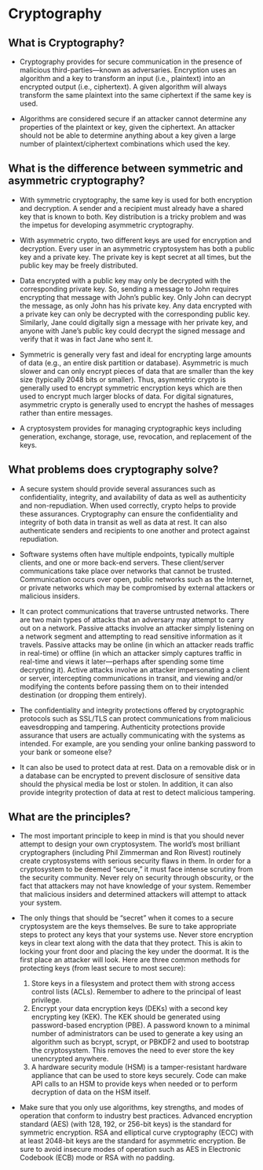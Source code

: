 # Cryptography

## What is Cryptography?

- Cryptography provides for secure communication in the presence of malicious third-parties—known as adversaries. Encryption uses an algorithm and a key to transform an input (i.e., plaintext) into an encrypted output (i.e., ciphertext). A given algorithm will always transform the same plaintext into the same ciphertext if the same key is used.

- Algorithms are considered secure if an attacker cannot determine any properties of the plaintext or key, given the ciphertext. An attacker should not be able to determine anything about a key given a large number of plaintext/ciphertext combinations which used the key.

## What is the difference between symmetric and asymmetric cryptography?

- With symmetric cryptography, the same key is used for both encryption and decryption. A sender and a recipient must already have a shared key that is known to both. Key distribution is a tricky problem and was the impetus for developing asymmetric cryptography.

- With asymmetric crypto, two different keys are used for encryption and decryption. Every user in an asymmetric cryptosystem has both a public key and a private key. The private key is kept secret at all times, but the public key may be freely distributed.

- Data encrypted with a public key may only be decrypted with the corresponding private key. So, sending a message to John requires encrypting that message with John’s public key. Only John can decrypt the message, as only John has his private key. Any data encrypted with a private key can only be decrypted with the corresponding public key. Similarly, Jane could digitally sign a message with her private key, and anyone with Jane’s public key could decrypt the signed message and verify that it was in fact Jane who sent it.

- Symmetric is generally very fast and ideal for encrypting large amounts of data (e.g., an entire disk partition or database). Asymmetric is much slower and can only encrypt pieces of data that are smaller than the key size (typically 2048 bits or smaller). Thus, asymmetric crypto is generally used to encrypt symmetric encryption keys which are then used to encrypt much larger blocks of data. For digital signatures, asymmetric crypto is generally used to encrypt the hashes of messages rather than entire messages.

- A cryptosystem provides for managing cryptographic keys including generation, exchange, storage, use, revocation, and replacement of the keys.

## What problems does cryptography solve?

- A secure system should provide several assurances such as confidentiality, integrity, and availability of data as well as authenticity and non-repudiation. When used correctly, crypto helps to provide these assurances. Cryptography can ensure the confidentiality and integrity of both data in transit as well as data at rest. It can also authenticate senders and recipients to one another and protect against repudiation.

- Software systems often have multiple endpoints, typically multiple clients, and one or more back-end servers. These client/server communications take place over networks that cannot be trusted. Communication occurs over open, public networks such as the Internet, or private networks which may be compromised by external attackers or malicious insiders.

- It can protect communications that traverse untrusted networks. There are two main types of attacks that an adversary may attempt to carry out on a network. Passive attacks involve an attacker simply listening on a network segment and attempting to read sensitive information as it travels. Passive attacks may be online (in which an attacker reads traffic in real-time) or offline (in which an attacker simply captures traffic in real-time and views it later—perhaps after spending some time decrypting it). Active attacks involve an attacker impersonating a client or server, intercepting communications in transit, and viewing and/or modifying the contents before passing them on to their intended destination (or dropping them entirely).

- The confidentiality and integrity protections offered by cryptographic protocols such as SSL/TLS can protect communications from malicious eavesdropping and tampering. Authenticity protections provide assurance that users are actually communicating with the systems as intended. For example, are you sending your online banking password to your bank or someone else?

- It can also be used to protect data at rest. Data on a removable disk or in a database can be encrypted to prevent disclosure of sensitive data should the physical media be lost or stolen. In addition, it can also provide integrity protection of data at rest to detect malicious tampering.

## What are the principles?

- The most important principle to keep in mind is that you should never attempt to design your own cryptosystem. The world’s most brilliant cryptographers (including Phil Zimmerman and Ron Rivest) routinely create cryptosystems with serious security flaws in them. In order for a cryptosystem to be deemed “secure,” it must face intense scrutiny from the security community. Never rely on security through obscurity, or the fact that attackers may not have knowledge of your system. Remember that malicious insiders and determined attackers will attempt to attack your system.

- The only things that should be “secret” when it comes to a secure cryptosystem are the keys themselves. Be sure to take appropriate steps to protect any keys that your systems use. Never store encryption keys in clear text along with the data that they protect. This is akin to locking your front door and placing the key under the doormat. It is the first place an attacker will look. Here are three common methods for protecting keys (from least secure to most secure):

  1. Store keys in a filesystem and protect them with strong access control lists (ACLs). Remember to adhere to the principal of least privilege.
  2. Encrypt your data encryption keys (DEKs) with a second key encrypting key (KEK). The KEK should be generated using password-based encryption (PBE). A password known to a minimal number of administrators can be used to generate a key using an algorithm such as bcrypt, scrypt, or PBKDF2 and used to bootstrap the cryptosystem. This removes the need to ever store the key unencrypted anywhere.
  3. A hardware security module (HSM) is a tamper-resistant hardware appliance that can be used to store keys securely. Code can make API calls to an HSM to provide keys when needed or to perform decryption of data on the HSM itself.

- Make sure that you only use algorithms, key strengths, and modes of operation that conform to industry best practices. Advanced encryption standard (AES) (with 128, 192, or 256-bit keys) is the standard for symmetric encryption. RSA and elliptical curve cryptography (ECC) with at least 2048-bit keys are the standard for asymmetric encryption. Be sure to avoid insecure modes of operation such as AES in Electronic Codebook (ECB) mode or RSA with no padding.
